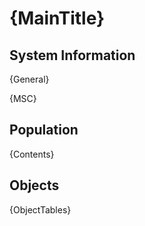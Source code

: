# {MainTitle}

## System Information

{General}

{MSC}

## Population
 
{Contents}

## Objects

{ObjectTables}

